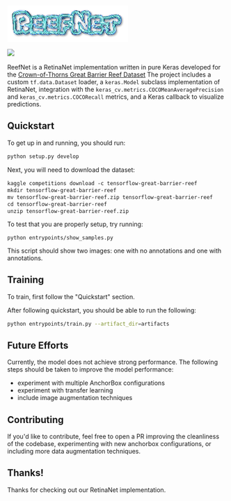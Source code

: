 ![reefnet logo](media/reefnet.png)

<img src="media/learning.gif" width="400px"/>

<br/>

ReefNet is a RetinaNet implementation written in pure Keras developed for the
[Crown-of-Thorns Great Barrier Reef Dataset](https://www.kaggle.com/competitions/tensorflow-great-barrier-reef/overview)
The project includes a custom `tf.data.Dataset` loader, a `keras.Model` subclass
implementation of RetinaNet, integration with the `keras_cv.metrics.COCOMeanAveragePrecision`
and `keras_cv.metrics.COCORecall` metrics, and a Keras callback to visualize
predictions.

## Quickstart

To get up in and running, you should run:
```bash
python setup.py develop
```

Next, you will need to download the dataset:
```
kaggle competitions download -c tensorflow-great-barrier-reef
mkdir tensorflow-great-barrier-reef
mv tensorflow-great-barrier-reef.zip tensorflow-great-barrier-reef
cd tensorflow-great-barrier-reef
unzip tensorflow-great-barrier-reef.zip
```

To test that you are properly setup, try running:

```
python entrypoints/show_samples.py
```

This script should show two images: one with no annotations and one with annotations.

## Training

To train, first follow the "Quickstart" section.

After following quickstart, you should be able to run the following:

```bash
python entrypoints/train.py --artifact_dir=artifacts
```

## Future Efforts

Currently, the model does not achieve strong performance.  The following steps should be taken to
improve the model performance:

- experiment with multiple AnchorBox configurations
- experiment with transfer learning
- include image augmentation techniques

## Contributing

If you'd like to contribute, feel free to open a PR improving the cleanliness of the codebase,
experimenting with new anchorbox configurations, or including more data augmentation techniques.

## Thanks!
Thanks for checking out our RetinaNet implementation.
